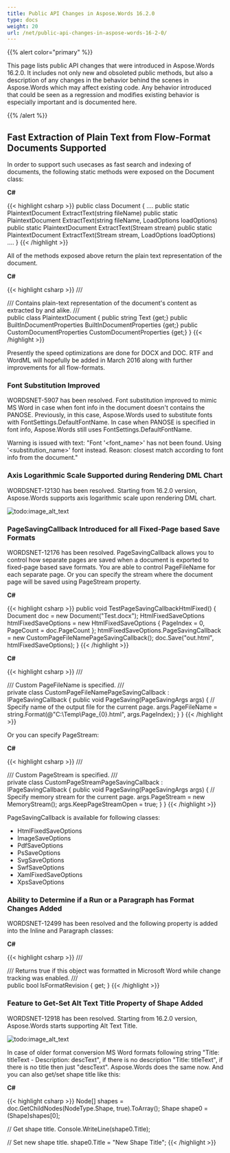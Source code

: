 ```yaml
---
title: Public API Changes in Aspose.Words 16.2.0
type: docs
weight: 20
url: /net/public-api-changes-in-aspose-words-16-2-0/
---
```


{{% alert color="primary" %}} 

This page lists public API changes that were introduced in Aspose.Words 16.2.0. It includes not only new and obsoleted public methods, but also a description of any changes in the behavior behind the scenes in Aspose.Words which may affect existing code. Any behavior introduced that could be seen as a regression and modifies existing behavior is especially important and is documented here.

{{% /alert %}} 

## Fast Extraction of Plain Text from Flow-Format Documents Supported

In order to support such usecases as fast search and indexing of documents, the following static methods were exposed on the Document class:

**C#**

{{< highlight csharp >}}
public class Document
{
 ....
 public static PlaintextDocument ExtractText(string fileName)
 public static PlaintextDocument ExtractText(string fileName, LoadOptions loadOptions)
 public static PlaintextDocument ExtractText(Stream stream)
 public static PlaintextDocument ExtractText(Stream stream, LoadOptions loadOptions)
 ....
}
{{< /highlight >}}

All of the methods exposed above return the plain text representation of the document.

**C#**

{{< highlight csharp >}}
/// <summary>
/// Contains plain-text representation of the document's content as extracted by <see cref="Document.ExtractText(string)"/> and alike.
/// </summary>
public class PlaintextDocument
{
 public string Text {get;}
 public BuiltInDocumentProperties BuiltInDocumentProperties {get;}
 public CustomDocumentProperties CustomDocumentProperties {get;}
}
{{< /highlight >}}

Presently the speed optimizations are done for DOCX and DOC.
RTF and WordML will hopefully be added in March 2016 along with further improvements for all flow-formats.

### Font Substitution Improved

WORDSNET-5907 has been resolved. Font substitution improved to mimic MS Word in case when font info in the document doesn't contains the PANOSE. Previously, in this case, Aspose.Words used to substitute fonts with FontSettings.DefaultFontName. In case when PANOSE is specified in font info, Aspose.Words still uses FontSettings.DefaultFontName.

Warning is issued with text: "Font '<font_name>' has not been found. Using '<substitution_name>' font instead. Reason: closest match according to font info from the document."

### Axis Logarithmic Scale Supported during Rendering DML Chart

WORDSNET-12130 has been resolved. Starting from 16.2.0 version, Aspose.Words supports axis logarithmic scale upon rendering DML chart.

![todo:image_alt_text](public-api-changes-in-aspose-words-16-2-0_1)

### PageSavingCallback Introduced for all Fixed-Page based Save Formats

WORDSNET-12176 has been resolved. PageSavingCallback allows you to control how separate pages are saved when a document is exported to fixed-page based save formats. You are able to control PageFileName for each separate page. Or you can specify the stream where the document page will be saved using PageStream property.

**C#**

{{< highlight csharp >}}
public void TestPageSavingCallbackHtmlFixed()
{
    Document doc = new Document("Test.docx");
    HtmlFixedSaveOptions htmlFixedSaveOptions = new HtmlFixedSaveOptions { PageIndex = 0, PageCount = doc.PageCount };
    htmlFixedSaveOptions.PageSavingCallback = new CustomPageFileNamePageSavingCallback(); 
    doc.Save("out.html", htmlFixedSaveOptions);
}
{{< /highlight >}}

**C#**

{{< highlight csharp >}}
/// <summary>
/// Custom PageFileName is specified.
/// </summary>
private class CustomPageFileNamePageSavingCallback : IPageSavingCallback
{
    public void PageSaving(PageSavingArgs args)
    {
        // Specify name of the output file for the current page.
        args.PageFileName = string.Format(@"C:\Temp\Page_{0}.html", args.PageIndex);
    }
}
{{< /highlight >}}

Or you can specify PageStream:

**C#**

{{< highlight csharp >}}
/// <summary>
/// Custom PageStream is specified.
/// </summary>
private class CustomPageStreamPageSavingCallback : IPageSavingCallback
{
    public void PageSaving(PageSavingArgs args)
    {
        // Specify memory stream for the current page.
        args.PageStream = new MemoryStream();
        args.KeepPageStreamOpen = true;
    }
}
{{< /highlight >}}

PageSavingCallback is available for following classes:

- HtmlFixedSaveOptions
- ImageSaveOptions
- PdfSaveOptions
- PsSaveOptions
- SvgSaveOptions
- SwfSaveOptions
- XamlFixedSaveOptions
- XpsSaveOptions

### Ability to Determine if a Run or a Paragraph has Format Changes Added

WORDSNET-12499 has been resolved and the following property is added into the Inline and Paragraph classes:

**C#**

{{< highlight csharp >}}
/// <summary>
/// Returns true if this object was formatted in Microsoft Word while change tracking was enabled.
/// </summary>
public bool IsFormatRevision { get; }
{{< /highlight >}}

### Feature to Get-Set Alt Text Title Property of Shape Added

WORDSNET-12918 has been resolved. Starting from 16.2.0 version, Aspose.Words starts supporting Alt Text Title.

![todo:image_alt_text](public-api-changes-in-aspose-words-16-2-0_2.png)


In case of older format conversion MS Word formats following string "Title: titleText - Description: descText", if there is no description "Title: titleText", if there is no title then just "descText". Aspose.Words does the same now. And you can also get/set shape title like this: 

**C#**

{{< highlight csharp >}}
Node[] shapes = doc.GetChildNodes(NodeType.Shape, true).ToArray();
Shape shape0 = (Shape)shapes[0];

// Get shape title.
Console.WriteLine(shape0.Title);

// Set new shape title.
shape0.Title = "New Shape Title";
{{< /highlight >}}

